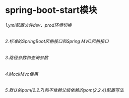 # spring-boot-start模块

###### 1.yml配置文件dev、prod环境切换
###### 2.标准的SpringBoot风格接口和Spring MVC风格接口
###### 3.路径参数和查询参数
###### 4.MockMvc使用
###### 5.默认的pom(2.2.7)和不依赖父级依赖的pom(2.2.4)配置写法